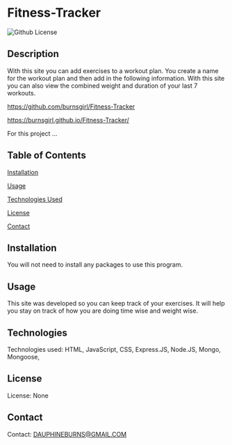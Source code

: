 # Fitness-Tracker

![Github License](https://img.shields.io/badge/license-none-blue.svg)
  ## Description
  With this site you can add exercises to a workout plan. You create a name for the workout plan and then add in the following information. With this site you can also view the combined weight and duration of your last 7 workouts.
<!-- <img src="Assests/one.png"> -->

https://github.com/burnsgirl/Fitness-Tracker

https://burnsgirl.github.io/Fitness-Tracker/

For this project ...

## Table of Contents
[Installation](#installation)

[Usage](#usage)

[Technologies Used](#technologies)

[License](#license)

[Contact](#contact)

## Installation
You will not need to install any packages to use this program.

## Usage
This site was developed so you can keep track of your exercises. It will help you stay on track of how you are doing time wise and weight wise.

## Technologies
Technologies used: HTML, JavaScript, CSS, Express.JS, Node.JS, Mongo, Mongoose, 

## License
License: None

## Contact
Contact: DAUPHINEBURNS@GMAIL.COM
